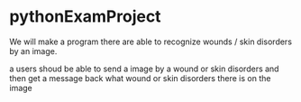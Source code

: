 # pythonExamProject


We will make a program there are able to recognize wounds / skin disorders by an image.

a users shoud be able to send a image by a wound or skin disorders
and then get a message back what wound or skin disorders there is on the image



